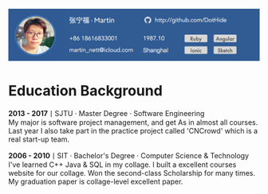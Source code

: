 ![Header](images/header.png)
# Education Background
**2013 - 2017**丨SJTU · Master Degree · Software Engineering  
My major is software project management, and get As in almost all courses. Last year I also take part in the practice project called 'CNCrowd' which is a real start-up team.

**2006 - 2010**丨SIT · Bachelor's Degree · Computer Science & Technology  
I've learned C++ Java & SQL in my collage. I built a excellent courses website for our collage. Won the second-class Scholarship for many times. My graduation paper is collage-level excellent paper.
